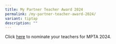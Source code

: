 ```yaml
---
title: My Partner Teacher Award 2024
permalink: /my-partner-teacher-award-2024/
variant: tiptap
description: ""
---
```

<p>Click <a href="https://go.gov.sg/ytpsmpta2024" rel="noopener nofollow" target="_blank">here</a> to
nominate your teachers for MPTA 2024.</p>